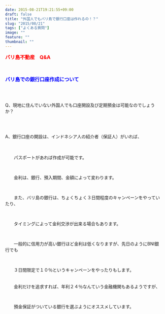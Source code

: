 ```yaml
---
date: 2015-08-21T19:21:55+09:00
draft: false
title: "外国人でもバリ島で銀行口座は作れるの！？"
slug: "2015/08/21"
tags: ["よくある質問"]
image: ""
feature: ""
thumbnail: ""
---
```

<p><font color="#ff0000" size="3"><strong>バリ島不動産　Q&amp;A</strong></font></p><p><strong><font color="#ff0000" size="3"><br/></font></strong></p><p><strong><font color="#0000ff" size="3">バリ島での銀行口座作成について</font></strong></p><br/><br/><p>Q、現地に住んでいない外国人でも口座開設及び定期預金は可能なのでしょうか？</p><br/><br/><p>A、銀行口座の開設は、インドネシア人の紹介者（保証人）がいれば、</p><p>　　</p><p>　　パスポートがあれば作成が可能です。</p><br/><p>　　金利は、銀行、預入期間、金額によって変わります。</p><br/><p>　　また、バリ島の銀行は、ちょくちょく３日間程度のキャンペーンをやっていたり、</p><br/><p>　　タイミングによって金利交渉が出来る場合もあります。</p><br/><p>　　一般的に信用力が高い銀行ほど金利は低くなりますが、先日のようにBNI銀行でも</p><br/><p>　　３日間限定で１０％というキャンペーンをやったりもします。<br/>　　</p><p>　　金利だけを追求すれば、年利２４％なんていう金融機関もあるようですが、</p><br/><p>　　預金保証がついている銀行を選ぶようにオススメしています。</p><br/><br/><p><br/></p><br/>

